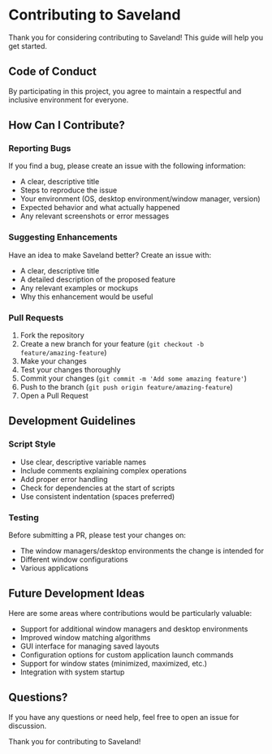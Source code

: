 # Contributing to Saveland

Thank you for considering contributing to Saveland! This guide will help you get started.

## Code of Conduct

By participating in this project, you agree to maintain a respectful and inclusive environment for everyone.

## How Can I Contribute?

### Reporting Bugs

If you find a bug, please create an issue with the following information:
- A clear, descriptive title
- Steps to reproduce the issue
- Your environment (OS, desktop environment/window manager, version)
- Expected behavior and what actually happened
- Any relevant screenshots or error messages

### Suggesting Enhancements

Have an idea to make Saveland better? Create an issue with:
- A clear, descriptive title
- A detailed description of the proposed feature
- Any relevant examples or mockups
- Why this enhancement would be useful

### Pull Requests

1. Fork the repository
2. Create a new branch for your feature (`git checkout -b feature/amazing-feature`)
3. Make your changes
4. Test your changes thoroughly
5. Commit your changes (`git commit -m 'Add some amazing feature'`)
6. Push to the branch (`git push origin feature/amazing-feature`)
7. Open a Pull Request

## Development Guidelines

### Script Style

- Use clear, descriptive variable names
- Include comments explaining complex operations
- Add proper error handling
- Check for dependencies at the start of scripts
- Use consistent indentation (spaces preferred)

### Testing

Before submitting a PR, please test your changes on:
- The window managers/desktop environments the change is intended for
- Different window configurations
- Various applications

## Future Development Ideas

Here are some areas where contributions would be particularly valuable:

- Support for additional window managers and desktop environments
- Improved window matching algorithms
- GUI interface for managing saved layouts
- Configuration options for custom application launch commands
- Support for window states (minimized, maximized, etc.)
- Integration with system startup

## Questions?

If you have any questions or need help, feel free to open an issue for discussion.

Thank you for contributing to Saveland!